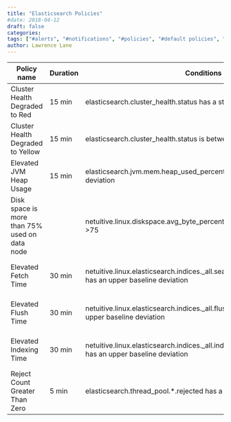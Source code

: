 ```yaml
---
title: "Elasticsearch Policies"
#date: 2018-04-12
draft: false
categories:
tags: ["#alerts", "#notifications", "#policies", "#default policies", "#elasticsearch"]
author: Lawrence Lane
---
```


| Policy name                                   | Duration | Conditions                                                                                                   | Category | Description                                                                                                                                                      |
|-----------------------------------------------|----------|--------------------------------------------------------------------------------------------------------------|----------|------------------------------------------------------------------------------------------------------------------------------------------------------------------|
| Cluster Health Degraded to Red                | 15 min   | elasticsearch.cluster_health.status has a static threshold < 1                                               | CRITICAL | The cluster health status is red which means that one or more primary shard(s) and its replica(s) is missing.                                                    |
| Cluster Health Degraded to Yellow             | 15 min   | elasticsearch.cluster_health.status is between 1 and 1.8                                                     | WARNING  | The cluster health status is yellow which means that one or more shard replica(s) is missing.                                                                    |
| Elevated JVM Heap Usage                       | 15 min   | elasticsearch.jvm.mem.heap_used_percent has an upper baseline deviation                                      | WARNING  | This policy will generate a warning event when the Elastic Search JVM’s heap usage is above 80%.                                                                 |
| Disk space is more than 75% used on data node |          | netuitive.linux.diskspace.avg_byte_percentused has a static threshold >75                                    | WARNING  | The average utilization across your Elastic Search data node storage devices are more than 75%.                                                                  |
| Elevated Fetch Time                           | 30 min   | netuitive.linux.elasticsearch.indices._all.search.fetch_avg_time_in_millis has an upper baseline deviation   | WARNING  | This policy generates a warning event if the elasticsearch.indices._all.search.fetch_time_in_millis metric deviates above the baseline for 15 minutes or more.   |
| Elevated Flush Time                           | 30 min   | netuitive.linux.elasticsearch.indices._all.flush.avg_time_in_millis has an upper baseline deviation          | WARNING  | This policy generates a warning event if the elasticsearch.indices._all.flush.total_time_in_millis metric deviates above the baseline for 15 minutes or more.    |
| Elevated Indexing Time                        | 30 min   | netuitive.linux.elasticsearch.indices._all.indexing.index_avg_time_in_millis has an upper baseline deviation | WARNING  | This policy generates a warning event if the elasticsearch.indices._all.indexing.index_time_in_millis metric deviates above the baseline for 15 minutes or more. |
| Reject Count Greater Than Zero                | 5 min    | elasticsearch.thread_pool.*.rejected has a static threshold >0                                               | WARNING  | "This policy generates a warning if any of the Elastic Search thread pools has a “rejected” count greater than 0." |          |                                                                                                              |          |                                                                                                                                                                  |
